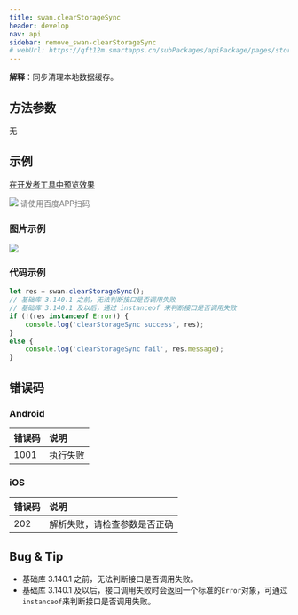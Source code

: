 ```yaml
---
title: swan.clearStorageSync
header: develop
nav: api
sidebar: remove_swan-clearStorageSync
# webUrl: https://qft12m.smartapps.cn/subPackages/apiPackage/pages/storage/storage
---
```


 
**解释**：同步清理本地数据缓存。

 
## 方法参数 

无

## 示例

<a href="swanide://fragment/fd03b254ff72c23f94ee235a6722242a1577107667643" title="在开发者工具中预览效果" target="_self">在开发者工具中预览效果</a>

<div class='scan-code-container'>
    <img src="https://b.bdstatic.com/miniapp/assets/images/doc_demo/storage.png" class="demo-qrcode-image" />
    <font color=#777 12px>请使用百度APP扫码</font>
</div>

 
### 图片示例 
<div class="m-doc-custom-examples">
    <div class="m-doc-custom-examples-correct">
        <img src="https://b.bdstatic.com/miniapp/image/clearStorage.gif">
    </div>
    <div class="m-doc-custom-examples-correct">
        <img src=" ">
    </div>
    <div class="m-doc-custom-examples-correct">
        <img src=" ">
    </div>     
</div>

### 代码示例 



```js
let res = swan.clearStorageSync();
// 基础库 3.140.1 之前，无法判断接口是否调用失败
// 基础库 3.140.1 及以后，通过 instanceof 来判断接口是否调用失败
if (!(res instanceof Error)) {
    console.log('clearStorageSync success', res);
}
else {
    console.log('clearStorageSync fail', res.message);
}

```
## 错误码

### Android

|错误码|说明|
|:--|:--|
|1001|执行失败|

### iOS

|错误码|说明|
|:--|:--|
|202|解析失败，请检查参数是否正确|

## Bug & Tip 

* 基础库 3.140.1 之前，无法判断接口是否调用失败。
* 基础库 3.140.1 及以后，接口调用失败时会返回一个标准的`Error`对象，可通过`instanceof`来判断接口是否调用失败。